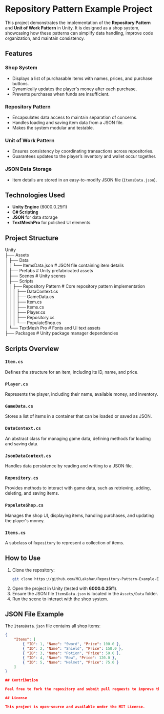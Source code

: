 # Repository Pattern Example Project  

This project demonstrates the implementation of the **Repository Pattern** and **Unit of Work Pattern** in Unity. It is designed as a shop system, showcasing how these patterns can simplify data handling, improve code organization, and maintain consistency.  

## Features  

### Shop System  
- Displays a list of purchasable items with names, prices, and purchase buttons.  
- Dynamically updates the player's money after each purchase.  
- Prevents purchases when funds are insufficient.  

### Repository Pattern  
- Encapsulates data access to maintain separation of concerns.  
- Handles loading and saving item data from a JSON file.  
- Makes the system modular and testable.  

### Unit of Work Pattern  
- Ensures consistency by coordinating transactions across repositories.  
- Guarantees updates to the player’s inventory and wallet occur together.  

### JSON Data Storage  
- Item details are stored in an easy-to-modify JSON file (`ItemsData.json`).  

## Technologies Used  
- **Unity Engine** (6000.0.25f1)  
- **C# Scripting**  
- **JSON** for data storage  
- **TextMeshPro** for polished UI elements  

## Project Structure  

Unity  
├── Assets  
│   ├── Data  
│   │   └── ItemsData.json         # JSON file containing item details  
│   ├── Prefabs                   # Unity prefabricated assets  
│   ├── Scenes                    # Unity scenes  
│   ├── Scripts  
│   │   ├── Repository Pattern    # Core repository pattern implementation  
│   │   │   ├── DataContext.cs  
│   │   │   ├── GameData.cs  
│   │   │   ├── Item.cs  
│   │   │   ├── Items.cs  
│   │   │   ├── Player.cs  
│   │   │   ├── Repository.cs  
│   │   │   └── PopulateShop.cs  
│   └── TextMesh Pro              # Fonts and UI text assets  
├── Packages                      # Unity package manager dependencies  


## Scripts Overview  

### `Item.cs`  
Defines the structure for an item, including its ID, name, and price.  

### `Player.cs`  
Represents the player, including their name, available money, and inventory.  

### `GameData.cs`  
Stores a list of items in a container that can be loaded or saved as JSON.  

### `DataContext.cs`  
An abstract class for managing game data, defining methods for loading and saving data.  

### `JsonDataContext.cs`  
Handles data persistence by reading and writing to a JSON file.  

### `Repository.cs`  
Provides methods to interact with game data, such as retrieving, adding, deleting, and saving items.  

### `PopulateShop.cs`  
Manages the shop UI, displaying items, handling purchases, and updating the player's money.  

### `Items.cs`  
A subclass of `Repository` to represent a collection of items.  

## How to Use  

1. Clone the repository:  
   ```bash
   git clone https://github.com/MCLakshan/Repository-Pattern-Example-EnvisionStudio-Blog.git
   ```
2. Open the project in Unity (tested with **6000.0.25f1**).  
3. Ensure the JSON file `ItemsData.json` is located in the `Assets/Data` folder.  
4. Run the scene to interact with the shop system.  

## JSON File Example  

The `ItemsData.json` file contains all shop items:  

```json
{
    "Items": [
        { "ID": 1, "Name": "Sword", "Price": 100.0 },
        { "ID": 2, "Name": "Shield", "Price": 150.0 },
        { "ID": 3, "Name": "Potion", "Price": 50.0 },
        { "ID": 4, "Name": "Bow", "Price": 120.0 },
        { "ID": 5, "Name": "Helmet", "Price": 75.0 }
    ]
}

## Contribution  

Feel free to fork the repository and submit pull requests to improve the project or add new features.  

## License  

This project is open-source and available under the MIT License.  

